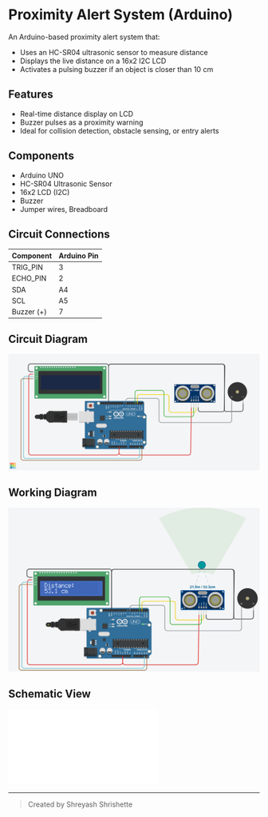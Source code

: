 # Proximity Alert System (Arduino)

An Arduino-based proximity alert system that:
- Uses an HC-SR04 ultrasonic sensor to measure distance
- Displays the live distance on a 16x2 I2C LCD
- Activates a pulsing buzzer if an object is closer than 10 cm

## Features
- Real-time distance display on LCD
- Buzzer pulses as a proximity warning
- Ideal for collision detection, obstacle sensing, or entry alerts

## Components
- Arduino UNO
- HC-SR04 Ultrasonic Sensor
- 16x2 LCD (I2C)
- Buzzer
- Jumper wires, Breadboard

## Circuit Connections

| Component       | Arduino Pin |
|----------------|-------------|
| TRIG_PIN       | 3           |
| ECHO_PIN       | 2           |
| SDA            | A4          |
| SCL            | A5          |
| Buzzer (+)     | 7           |

## Circuit Diagram
![Circuit Diagram](Image/Proximity-Alert-System.png)

## Working Diagram
![Working Diagram](Image/Proximity-Alert-System-Working.png)


## Schematic View
![Schematic View](Image/Proximity-Alert-System.pdf)

---

> Created by Shreyash Shrishette
